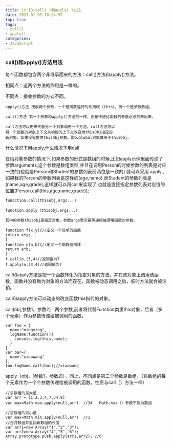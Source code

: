 ```yaml
---
title: js-18-call( )和apply( )方法
date: 2021-01-05 10:24:57
top: true
tags:
- call()
- apply()
categories:
- JavaScript
---
```

### call()和apply()方法用法
<!--more-->
每个函数都包含两个非继承而来的方法：call()方法和apply()方法。

相同点：这两个方法的作用是一样的。

不同点：接收参数的方式不同。
```
apply()方法 接收两个参数，一个是函数运行的作用域（this），另一个是参数数组。

call()方法 第一个参数和apply()方法的一样，但是传递给函数的参数必须列举出来。

call方法可以用来代替另一个对象调用一个方法，call方法可以
将一个函数的对象上下文从初始的上下文改变为thisObj指定的
新对象，如果没有提供thisObj参数，那么Global对象被用于thisObj。
```
什么情况下用apply,什么情况下用call

在给对象参数的情况下,如果参数的形式是数组的时候,比如apply示例里面传递了参数arguments,这个参数是数组类型,并且在调用Person的时候参数的列表是对应一致的(也就是Person和Student的参数列表前两位是一致的) 就可以采用 apply , 如果我的Person的参数列表是这样的(age,name),而Student的参数列表是(name,age,grade),这样就可以用call来实现了,也就是直接指定参数列表对应值的位置(Person.call(this,age,name,grade));

```
funaction.call(thisobj,args...)

function.apply（thisobj,args...）

其中的参数thisobj是指定对象，参数args表示要传递给被调用函数的参数。
```
```
function f(x,y){//定义一个简单的函数
return x+y;
}
function o(a,b){//定义一个函数结构体
return a*b;
}
f.call(o,(3,4)//返回值为7
f.apply(o,(3,4)//返回值为7
```

call和apply方法是把一个函数转化为指定对象的方法，并在该对象上调用该函数，函数并没有做为对象的方法而存在，函数被动态调用之后，临时方法就会被注销。

call和apply方法可以动态的改变函数this指代的对象。

call(obj,参数1，参数2）:两个参数,前者将代替Function类里this对象，后者（多个元素）作为参数传递给被调用的函数。
```
var foo = {
  name:"mingming",
  logName:function(){
    console.log(this.name);
  }
}
var bar={
  name:"xiaowang"
};
foo.logName.call(bar);//xiaowang
```

apply（obj，[参数1，参数2]），同上，不同点是第二个参数是数组。（将数组的每个元素作为一个个参数传递给被调用的函数，性质与call（）方法一样）
```
//求数组的最大值
var arr = [1,2,3,4,7,34,8]     
var max=Math.max.apply(null,arr)  //34   Math.max（）参数不能为数组

//求数组的最小值
var max=Math.min.apply(null,arr)  //1   
//合并数组并返回新数组的长度
var arr1=new Array("1","2","3");
var arr2=new Array("4","5","6");
Array.prototype.push.apply(arr1,arr2); //6
```
